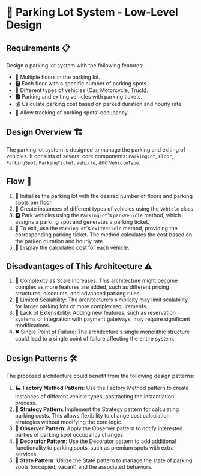 
# 🚗 Parking Lot System - Low-Level Design

## Requirements 📋

Design a parking lot system with the following features:

- 🏢 Multiple floors in the parking lot.
- 🅿️ Each floor with a specific number of parking spots.
- 🚗 Different types of vehicles (Car, Motorcycle, Truck).
- 🅿️ Parking and exiting vehicles with parking tickets.
- 💰 Calculate parking cost based on parked duration and hourly rate.
- 🚦 Allow tracking of parking spots' occupancy.

## Design Overview 🏗️

The parking lot system is designed to manage the parking and exiting of vehicles. It consists of several core components: `ParkingLot`, `Floor`, `ParkingSpot`, `ParkingTicket`, `Vehicle`, and `VehicleType`.

## Flow 🔄

1. 🚀 Initialize the parking lot with the desired number of floors and parking spots per floor.
2. 🚗 Create instances of different types of vehicles using the `Vehicle` class.
3. 🅿️ Park vehicles using the `ParkingLot`'s `parkVehicle` method, which assigns a parking spot and generates a parking ticket.
4. 🚦 To exit, use the `ParkingLot`'s `exitVehicle` method, providing the corresponding parking ticket. The method calculates the cost based on the parked duration and hourly rate.
5. 💸 Display the calculated cost for each vehicle.

## Disadvantages of This Architecture ⚠️

1. 🧩 Complexity as Scale Increases: This architecture might become complex as more features are added, such as different pricing structures, discounts, and advanced parking rules.
2. 🚧 Limited Scalability: The architecture's simplicity may limit scalability for larger parking lots or more complex requirements.
3. 🚫 Lack of Extensibility: Adding new features, such as reservation systems or integration with payment gateways, may require significant modifications.
4. ❌ Single Point of Failure: The architecture's single monolithic structure could lead to a single point of failure affecting the entire system.

## Design Patterns 🛠️

The proposed architecture could benefit from the following design patterns:

1. 🏭 **Factory Method Pattern**: Use the Factory Method pattern to create instances of different vehicle types, abstracting the instantiation process.
2. 🎯 **Strategy Pattern**: Implement the Strategy pattern for calculating parking costs. This allows flexibility to change cost calculation strategies without modifying the core logic.
3. 👀 **Observer Pattern**: Apply the Observer pattern to notify interested parties of parking spot occupancy changes.
4. 🎨 **Decorator Pattern**: Use the Decorator pattern to add additional functionality to parking spots, such as premium spots with extra services.
5. 🔄 **State Pattern**: Utilize the State pattern to manage the state of parking spots (occupied, vacant) and the associated behaviors.

